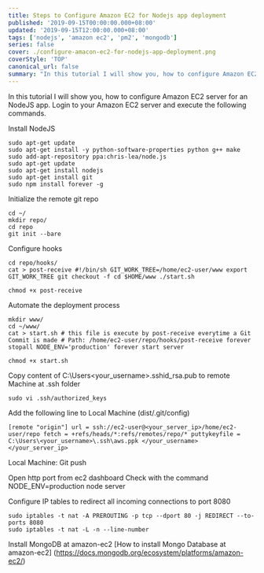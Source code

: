 ```yaml
---
title: Steps to Configure Amazon EC2 for Nodejs app deployment
published: '2019-09-15T00:00:00.000+08:00'
updated: '2019-09-15T12:00:00.000+08:00'
tags: ['nodejs', 'amazon ec2', 'pm2', 'mongodb']
series: false
cover: ./configure-amacon-ec2-for-nodejs-app-deployment.png
coverStyle: 'TOP'
canonical_url: false
summary: "In this tutorial I will show you, how to configure Amazon EC2 server for an NodeJS app"
---
```


In this tutorial I will show you, how to configure Amazon EC2 server for an NodeJS app. Login to your Amazon EC2 server and execute the following commands.

Install NodeJS
```
sudo apt-get update 
sudo apt-get install -y python-software-properties python g++ make 
sudo add-apt-repository ppa:chris-lea/node.js 
sudo apt-get update 
sudo apt-get install nodejs 
sudo apt-get install git 
sudo npm install forever -g
```

Initialize the remote git repo
```
cd ~/ 
mkdir repo/ 
cd repo 
git init --bare
```

Configure hooks
```
cd repo/hooks/ 
cat > post-receive #!/bin/sh GIT_WORK_TREE=/home/ec2-user/www export GIT_WORK_TREE git checkout -f cd $HOME/www ./start.sh
```
```
chmod +x post-receive
```
Automate the deployment process
```
mkdir www/ 
cd ~/www/ 
cat > start.sh # this file is execute by post-receive everytime a Git Commit is made # Path: /home/ec2-user/repo/hooks/post-receive forever stopall NODE_ENV='production' forever start server
```
```
chmod +x start.sh
```
Copy content of C:\Users\<your_username>\.sshid_rsa.pub to remote Machine at .ssh folder

```
sudo vi .ssh/authorized_keys
```

Add the following line to Local Machine (dist/.git/config)
```
[remote "origin"] url = ssh://ec2-user@<your_server_ip>/home/ec2-user/repo fetch = +refs/heads/*:refs/remotes/repo/* puttykeyfile = C:\Users\<your_username>\.ssh\aws.ppk </your_username></your_server_ip>
```

Local Machine: Git push

Open http port from ec2 dashboard
Check with the command NODE_ENV=production node server

Configure IP tables to redirect all incoming connections to port 8080
```
sudo iptables -t nat -A PREROUTING -p tcp --dport 80 -j REDIRECT --to-ports 8080 
sudo iptables -t nat -L -n --line-number
```

Install MongoDB at amazon-ec2
[How to install Mongo Database at amazon-ec2] (https://docs.mongodb.org/ecosystem/platforms/amazon-ec2/)
